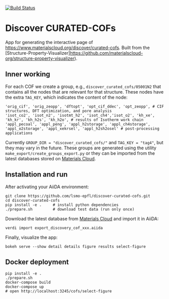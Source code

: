 [![Build Status](https://travis-ci.org/materialscloud-org/structure-property-visualizer.svg?branch=master)](https://travis-ci.org/materialscloud-org/structure-property-visualizer)

# Discover CURATED-COFs

App for generating the interactive page of https://www.materialscloud.org/discover/curated-cofs.
Built from the [Structure-Property-Visualizer]https://github.com/materialscloud-org/structure-property-visualizer).

## Inner working

For each COF we create a group, e.g., `discover_curated_cofs/05001N2` that contains all the nodes that are relevant for that structure.
These nodes have the extra `TAG_KEY`, which indicates the content of the node:
```
'orig_cif', 'orig_zeopp', 'dftopt', 'opt_cif_ddec', 'opt_zeopp', # CIF structures, DFT optimization, and pore analysis
'isot_co2', 'isot_n2', 'isotmt_h2', 'isot_ch4','isot_o2', 'kh_xe', 'kh_kr', 'kh_h2s', 'kh_h2o', # results of Isotherm work chain
'appl_pecoal', 'appl_peng', 'appl_h2storage', 'appl_ch4storage', 'appl_o2storage', 'appl_xekrsel', 'appl_h2sh2osel' # post-processing applications
```
Currently `GROUP_DIR = "discover_curated_cofs/"` and `TAG_KEY = "tag4"`, but they may vary in the future.
These groups are generated using the utility `make_export/create_groups_export.py` or they can be imported from
the latest databases stored on [Materials Cloud](https://archive.materialscloud.org/record/2020.107).

## Installation and run

After activating your AiiDA environment:
```
git clone https://github.com/lsmo-epfl/discover-curated-cofs.git
cd discover-curated-cofs
pip install -e .     # install python dependencies
./prepare.sh         # download test data (run only once)
```

Download the latest database from [Materials Cloud](https://archive.materialscloud.org/record/2020.107)
and import it in AiiDA:
```
verdi import export_discovery_cof_xxx.aiida
```

Finally, visualize the app:
```
bokeh serve --show detail details figure results select-figure
```

## Docker deployment

```
pip install -e .
./prepare.sh
docker-compose build
docker-compose up
# open http://localhost:3245/cofs/select-figure
```
